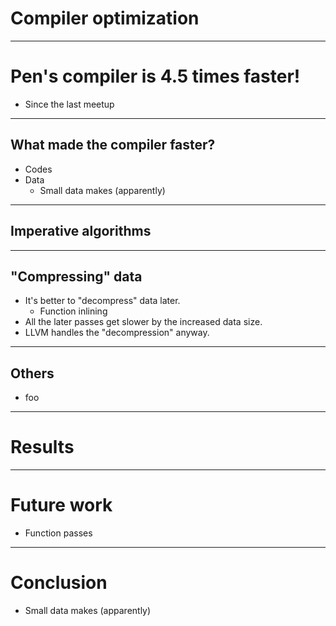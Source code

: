 # Compiler optimization

---

# Pen's compiler is 4.5 times faster!

- Since the last meetup

---

## What made the compiler faster?

- Codes
- Data
  - Small data makes (apparently)

---

## Imperative algorithms

---

## "Compressing" data

- It's better to "decompress" data later.
  - Function inlining
- All the later passes get slower by the increased data size.
- LLVM handles the "decompression" anyway.

---

## Others

- foo

---

# Results

---

# Future work

- Function passes

---

# Conclusion

- Small data makes (apparently)
